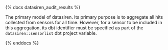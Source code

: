 {% docs datasiren_audit_results %}

The primary model of datasiren. Its primary purpose is to aggregate all hits collected from sensors for all time. However, for a sensor to be included in this aggregation, its dbt identifier must be specified as part of the `datasiren::sensorlist` dbt project variable.

{% enddocs %}

